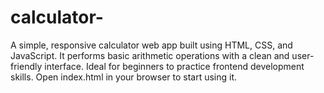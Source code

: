 # calculator-
A simple, responsive calculator web app built using HTML, CSS, and JavaScript. It performs basic arithmetic operations with a clean and user-friendly interface. Ideal for beginners to practice frontend development skills. Open index.html in your browser to start using it.
